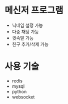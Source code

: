 # 메신저 프로그램
  - 닉네임 설정 가능
  - 다중 채팅 가능
  - 귓속말 가능
  - 친구 추가/삭제 가능

# 사용 기술
  - redis
  - mysql
  - python
  - websocket

